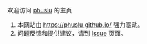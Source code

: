 欢迎访问 [phuslu](https://github.com/phuslu/phuslu.github.io) 的主页

1. 本网站由 https://phuslu.github.io/ 强力驱动。
1. 问题反馈和提供建议，请到 [Issue](https://github.com/phuslu/phuslu.github.io/issues/new) 页面。
